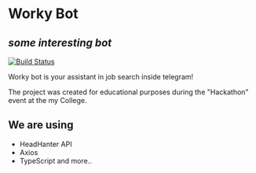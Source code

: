 # Worky Bot
## _some interesting bot_

[![Build Status](https://travis-ci.org/joemccann/dillinger.svg?branch=master)](https://travis-ci.org/joemccann/dillinger)

Worky bot is your assistant in job search inside telegram!

The project was created for educational purposes during the "Hackathon" event at the my College.

## We are using
- HeadHanter API
- Axios
- TypeScript
  and more..
